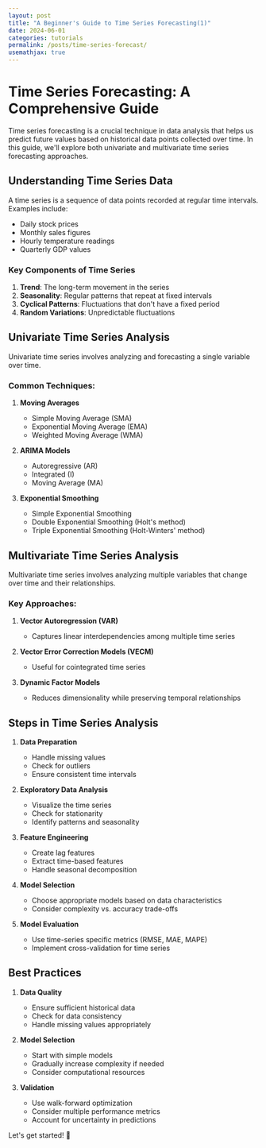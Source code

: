 ```yaml
---
layout: post
title: "A Beginner's Guide to Time Series Forecasting(1)"
date: 2024-06-01
categories: tutorials
permalink: /posts/time-series-forecast/
usemathjax: true
---
```


# Time Series Forecasting: A Comprehensive Guide

Time series forecasting is a crucial technique in data analysis that helps us predict future values based on historical data points collected over time. In this guide, we'll explore both univariate and multivariate time series forecasting approaches.

## Understanding Time Series Data

A time series is a sequence of data points recorded at regular time intervals. Examples include:
- Daily stock prices
- Monthly sales figures
- Hourly temperature readings
- Quarterly GDP values

### Key Components of Time Series

1. **Trend**: The long-term movement in the series
2. **Seasonality**: Regular patterns that repeat at fixed intervals
3. **Cyclical Patterns**: Fluctuations that don't have a fixed period
4. **Random Variations**: Unpredictable fluctuations

## Univariate Time Series Analysis

Univariate time series involves analyzing and forecasting a single variable over time.

### Common Techniques:

1. **Moving Averages**
   - Simple Moving Average (SMA)
   - Exponential Moving Average (EMA)
   - Weighted Moving Average (WMA)

2. **ARIMA Models**
   - Autoregressive (AR)
   - Integrated (I)
   - Moving Average (MA)

3. **Exponential Smoothing**
   - Simple Exponential Smoothing
   - Double Exponential Smoothing (Holt's method)
   - Triple Exponential Smoothing (Holt-Winters' method)

## Multivariate Time Series Analysis

Multivariate time series involves analyzing multiple variables that change over time and their relationships.

### Key Approaches:

1. **Vector Autoregression (VAR)**
   - Captures linear interdependencies among multiple time series

2. **Vector Error Correction Models (VECM)**
   - Useful for cointegrated time series

3. **Dynamic Factor Models**
   - Reduces dimensionality while preserving temporal relationships

## Steps in Time Series Analysis

1. **Data Preparation**
   - Handle missing values
   - Check for outliers
   - Ensure consistent time intervals

2. **Exploratory Data Analysis**
   - Visualize the time series
   - Check for stationarity
   - Identify patterns and seasonality

3. **Feature Engineering**
   - Create lag features
   - Extract time-based features
   - Handle seasonal decomposition

4. **Model Selection**
   - Choose appropriate models based on data characteristics
   - Consider complexity vs. accuracy trade-offs

5. **Model Evaluation**
   - Use time-series specific metrics (RMSE, MAE, MAPE)
   - Implement cross-validation for time series

## Best Practices

1. **Data Quality**
   - Ensure sufficient historical data
   - Check for data consistency
   - Handle missing values appropriately

2. **Model Selection**
   - Start with simple models
   - Gradually increase complexity if needed
   - Consider computational resources

3. **Validation**
   - Use walk-forward optimization
   - Consider multiple performance metrics
   - Account for uncertainty in predictions

Let's get started! 🎉


